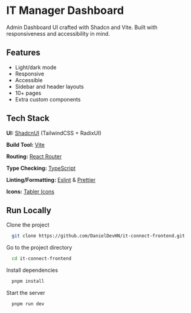 # IT Manager Dashboard

Admin Dashboard UI crafted with Shadcn and Vite. Built with responsiveness and accessibility in mind.

## Features

- Light/dark mode
- Responsive
- Accessible
- Sidebar and header layouts
- 10+ pages
- Extra custom components

## Tech Stack

**UI:** [ShadcnUI](https://ui.shadcn.com) (TailwindCSS + RadixUI)

**Build Tool:** [Vite](https://vitejs.dev/)

**Routing:** [React Router](https://reactrouter.com/en/main)

**Type Checking:** [TypeScript](https://www.typescriptlang.org/)

**Linting/Formatting:** [Eslint](https://eslint.org/) & [Prettier](https://prettier.io/)

**Icons:** [Tabler Icons](https://tabler.io/icons)

## Run Locally

Clone the project

```bash
  git clone https://github.com/DanielDevHN/it-connect-frontend.git
```

Go to the project directory

```bash
  cd it-connect-frontend
```

Install dependencies

```bash
  pnpm install
```

Start the server

```bash
  pnpm run dev
```